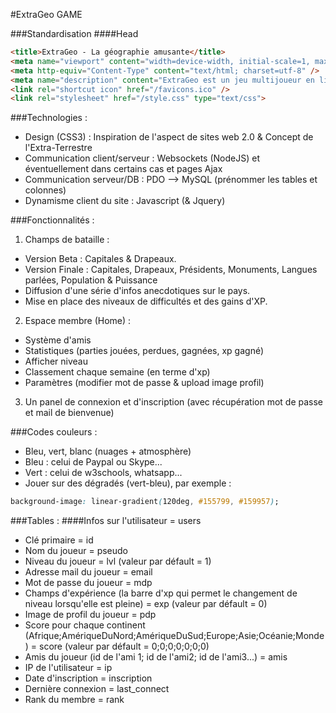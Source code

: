 #ExtraGeo GAME

###Standardisation
####Head
```html
<title>ExtraGeo - La géographie amusante</title>
<meta name="viewport" content="width=device-width, initial-scale=1, maximum-scale=1"> 
<meta http-equiv="Content-Type" content="text/html; charset=utf-8" />
<meta name="description" content="ExtraGeo est un jeu multijoueur en ligne et gratuit. Défiez vos amis dans des duels dont seul vos connaissances du terrain vous aideront à vous surpasser !" />
<link rel="shortcut icon" href="/favicons.ico" />
<link rel="stylesheet" href="/style.css" type="text/css">
```

###Technologies :
- Design (CSS3) : Inspiration de l'aspect de sites web 2.0 & Concept de l'Extra-Terrestre
- Communication client/serveur : Websockets (NodeJS) et éventuellement dans certains cas et pages Ajax
- Communication serveur/DB : PDO --> MySQL (prénommer les tables et colonnes)
- Dynamisme client du site : Javascript (& Jquery)

###Fonctionnalités :
1. Champs de bataille :
 * Version Beta : Capitales & Drapeaux.
 * Version Finale : Capitales, Drapeaux, Présidents, Monuments, Langues parlées, Population & Puissance
 * Diffusion d'une série d'infos anecdotiques sur le pays.
 * Mise en place des niveaux de difficultés et des gains d'XP.
2. Espace membre (Home) : 
 * Système d'amis
 * Statistiques (parties jouées, perdues, gagnées, xp gagné)
 * Afficher niveau
 * Classement chaque semaine (en terme d'xp)
 * Paramètres (modifier mot de passe & upload image profil)
3. Un panel de connexion et d'inscription (avec récupération mot de passe et mail de bienvenue)

###Codes couleurs :
- Bleu, vert, blanc (nuages + atmosphère)
- Bleu : celui de Paypal ou Skype...
- Vert : celui de w3schools, whatsapp...
- Jouer sur des dégradés (vert-bleu), par exemple :
```css
background-image: linear-gradient(120deg, #155799, #159957);
```
###Tables :
####Infos sur l'utilisateur = users
- Clé primaire = id
- Nom du joueur = pseudo
- Niveau du joueur = lvl (valeur par défault = 1)
- Adresse mail du joueur = email
- Mot de passe du joueur = mdp
- Champs d'expérience (la barre d'xp qui permet le changement de niveau lorsqu'elle est pleine) = exp (valeur par défault = 0)
- Image de profil du joueur = pdp
- Score pour chaque continent (Afrique;AmériqueDuNord;AmériqueDuSud;Europe;Asie;Océanie;Monde) = score (valeur par défault = 0;0;0;0;0;0;0)
- Amis du joueur (id de l'ami 1; id de l'ami2; id de l'ami3...) = amis
- IP de l'utilisateur = ip
- Date d'inscription = inscription
- Dernière connexion = last_connect
- Rank du membre = rank
